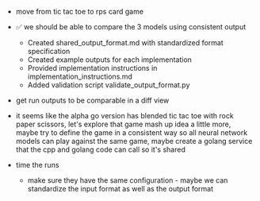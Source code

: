 * move from tic tac toe to rps card game
* ✅ we should be able to compare the 3 models using consistent output
  * Created shared_output_format.md with standardized format specification
  * Created example outputs for each implementation
  * Provided implementation instructions in implementation_instructions.md
  * Added validation script validate_output_format.py


* get run outputs to be comparable in a diff view

* it seems like the alpha go version has blended tic tac toe with rock paper scissors, let's explore that game mash up idea a little more, maybe try to define the game in a consistent way so all neural network models can play against the same game, maybe create a golang service that the cpp and golang code can call so it's shared

* time the runs
  * make sure they have the same configuration - maybe we can standardize the input format as well as the output format